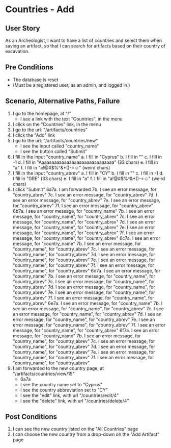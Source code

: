 # Countries - Add

## User Story

As an Archeologist, I want to have a list of countries and select them when saving an artifact, so that I can search for artifacts based on their country of excavation.

## Pre Conditions

- The database is reset
- (Must be a registered user, as an admin, and logged in.)

## Scenario, Alternative Paths, Failure

1. I go to the homepage, at "/"
	- I see a link with the text "Countries", in the menu
2. I click on the "Countries" link, in the menu
3. I go to the url: "/artifacts/countries"
4. I click the "Add" link
5. I go to the url: "/artifacts/countries/new"
	- I see the input called "country_name"
	- I see the button called "Submit"
6. I fill in the input "country_name"
	a. I fill in "Cyprus"
	b. I fill in ""
	c. I fill in -1
    d. I fill in "Aaaaaaaaaaaaaaaaaaaaaaaaaaaaaa" (33 chars)
    e. I fill in "a"
    f. I fill in "a!@#$%^&*()-=☺" (weird chars)
7. I fill in the input "country_abrev"
    a. I fill in "CY"
    b. I fill in ""
    c. I fill in -1
    d. I fill in "GRE" (33 chars)
    e. I fill in "a"
    f. I fill in "a!@#$%^&*()-=☺" (weird chars)
8. I click "Submit"
    6a7a. I am forwarded
      7b. I see an error message, for "country_abrev"
      7c. I see an error message, for "country_abrev"
      7d. I see an error message, for "country_abrev"
      7e. I see an error message, for "country_abrev"
      7f. I see an error message, for "country_abrev"
    6b7a. I see an error message, for "country_name"
      7b. I see an error message, for "country_name", for "country_abrev"
      7c. I see an error message, for "country_name", for "country_abrev"
      7d. I see an error message, for "country_name", for "country_abrev"
      7e. I see an error message, for "country_name", for "country_abrev"
      7f. I see an error message, for "country_name", for "country_abrev"
    6c7a. I see an error message, for "country_name"
      7b. I see an error message, for "country_name", for "country_abrev"
      7c. I see an error message, for "country_name", for "country_abrev"
      7d. I see an error message, for "country_name", for "country_abrev"
      7e. I see an error message, for "country_name", for "country_abrev"
      7f. I see an error message, for "country_name", for "country_abrev"
    6d7a. I see an error message, for "country_name"
      7b. I see an error message, for "country_name", for "country_abrev"
      7c. I see an error message, for "country_name", for "country_abrev"
      7d. I see an error message, for "country_name", for "country_abrev"
      7e. I see an error message, for "country_name", for "country_abrev"
      7f. I see an error message, for "country_name", for "country_abrev"
    6e7a. I see an error message, for "country_name"
      7b. I see an error message, for "country_name", for "country_abrev"
      7c. I see an error message, for "country_name", for "country_abrev"
      7d. I see an error message, for "country_name", for "country_abrev"
      7e. I see an error message, for "country_name", for "country_abrev"
      7f. I see an error message, for "country_name", for "country_abrev"
    6f7a. I see an error message, for "country_name"
      7b. I see an error message, for "country_name", for "country_abrev"
      7c. I see an error message, for "country_name", for "country_abrev"
      7d. I see an error message, for "country_name", for "country_abrev"
      7e. I see an error message, for "country_name", for "country_abrev"
      7f. I see an error message, for "country_name", for "country_abrev"
9. I am forwarded to the new country page, at "/artifacts/countries/view/15"
    - 6a7a
    - I see the country name set to "Cyprus"
    - I see the country abbreviation set to "CY"
    - I see the "edit" link, with url "/countries/edit/4"
    - I see the "delete" link, with url "/countries/delete/4"

## Post Conditions

1. I can see the new country listed on the "All Countries" page
2. I can choose the new country from a drop-down on the "Add Artifact" page
